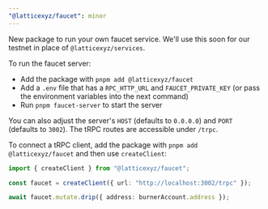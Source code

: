 ```yaml
---
"@latticexyz/faucet": minor
---
```


New package to run your own faucet service. We'll use this soon for our testnet in place of `@latticexyz/services`.

To run the faucet server:

- Add the package with `pnpm add @latticexyz/faucet`
- Add a `.env` file that has a `RPC_HTTP_URL` and `FAUCET_PRIVATE_KEY` (or pass the environment variables into the next command)
- Run `pnpm faucet-server` to start the server

You can also adjust the server's `HOST` (defaults to `0.0.0.0`) and `PORT` (defaults to `3002`). The tRPC routes are accessible under `/trpc`.

To connect a tRPC client, add the package with `pnpm add @latticexyz/faucet` and then use `createClient`:

```ts
import { createClient } from "@latticexyz/faucet";

const faucet = createClient({ url: "http://localhost:3002/trpc" });

await faucet.mutate.drip({ address: burnerAccount.address });
```
